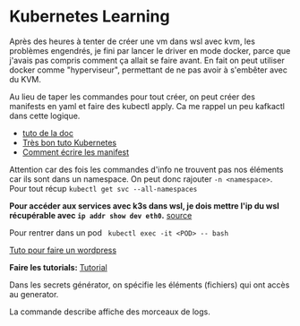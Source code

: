 # Kubernetes Learning

Après des heures à tenter de créer une vm dans wsl avec kvm, les problèmes engendrés, je fini par lancer le driver en mode docker, parce que j'avais pas compris comment ça allait se faire avant. En fait on peut utiliser docker comme "hyperviseur", permettant de ne pas avoir à s'embêter avec du KVM.

Au lieu de taper les commandes pour tout créer, on peut créer des manifests en yaml et faire des kubectl apply. Ca me rappel un peu kafkactl dans cette logique.

- [tuto de la doc](https://kubernetes.io/fr/docs/tutorials/hello-minikube/)
- [Très bon tuto Kubernetes](https://blog.stephane-robert.info/docs/conteneurs/orchestrateurs/kubernetes/introduction/)
- [Comment écrire les manifest](https://blog.stephane-robert.info/docs/conteneurs/orchestrateurs/kubernetes/ecrire-manifests/)

Attention car des fois les commandes d'info ne trouvent pas nos éléments car ils sont dans un namespace. On peut donc rajouter ``-n <namespace>``. Pour tout récup ``kubectl get svc --all-namespaces``


**Pour accéder aux services avec k3s dans wsl, je dois mettre l'ip du wsl récupérable avec ``ip addr show dev eth0``.**
[source](https://gist.github.com/ibuildthecloud/1b7d6940552ada6d37f54c71a89f7d00)

Pour rentrer dans un pod `` kubectl exec -it <POD> -- bash``


[Tuto pour faire un wordpress](https://kubernetes.io/docs/tutorials/stateful-application/mysql-wordpress-persistent-volume/)

**Faire les tutorials:** [Tutorial](https://kubernetes.io/docs/tutorials/)


Dans les secrets générator, on spécifie les éléments (fichiers) qui ont accès au generator.

La commande describe affiche des morceaux de logs.